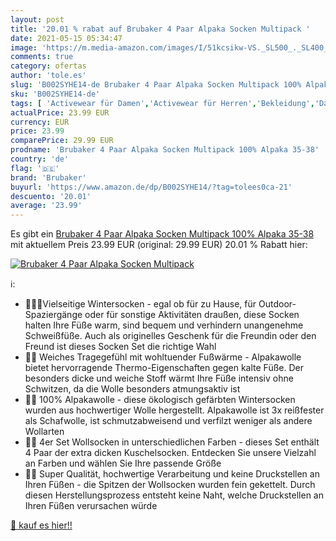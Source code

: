 ```yaml
---
layout: post
title: '20.01 % rabat auf Brubaker 4 Paar Alpaka Socken Multipack '
date: 2021-05-15 05:34:47
image: 'https://m.media-amazon.com/images/I/51kcsikw-VS._SL500_._SL400_.jpg'
comments: true
category: ofertas
author: 'tole.es'
slug: 'B002SYHE14-de Brubaker 4 Paar Alpaka Socken Multipack 100% Alpaka 35-38'
sku: 'B002SYHE14-de'
tags: [ 'Activewear für Damen','Activewear für Herren','Bekleidung','Damenbekleidung','Herrenbekleidung','Herrensocken','Herrensocken & -strümpfe','Neue Socken für Herren','brubaker', ]
actualPrice: 23.99 EUR
currency: EUR
price: 23.99
comparePrice: 29.99 EUR
prodname: 'Brubaker 4 Paar Alpaka Socken Multipack 100% Alpaka 35-38'
country: 'de'
flag: '🇩🇪'
brand: 'Brubaker'
buyurl: 'https://www.amazon.de/dp/B002SYHE14/?tag=tolees0ca-21'
descuento: '20.01'
average: '23.99'
---
```


Es gibt ein [Brubaker 4 Paar Alpaka Socken Multipack 100% Alpaka 35-38](https://www.amazon.de/dp/B002SYHE14/?tag=tolees0ca-21) mit aktuellem Preis 23.99 EUR (original: 29.99 EUR) 20.01 % Rabatt hier:

[![Brubaker 4 Paar Alpaka Socken Multipack ](https://m.media-amazon.com/images/I/51kcsikw-VS._SL500_._SL400_.jpg)](https://www.amazon.de/dp/B002SYHE14/?tag=tolees0ca-21)

ℹ️:

- 🎁🚶‍♀‍Vielseitige Wintersocken - egal ob für zu Hause, für Outdoor-Spaziergänge oder für sonstige Aktivitäten draußen, diese Socken halten Ihre Füße warm, sind bequem und verhindern unangenehme Schweißfüße. Auch als originelles Geschenk für die Freundin oder den Freund ist dieses Socken Set die richtige Wahl
- 🦙🧶 Weiches Tragegefühl mit wohltuender Fußwärme - Alpakawolle bietet hervorragende Thermo-Eigenschaften gegen kalte Füße. Der besonders dicke und weiche Stoff wärmt Ihre Füße intensiv ohne Schwitzen, da die Wolle besonders atmungsaktiv ist
- 🦙🧦 100% Alpakawolle - diese ökologisch gefärbten Wintersocken wurden aus hochwertiger Wolle hergestellt. Alpakawolle ist 3x reißfester als Schafwolle, ist schmutzabweisend und verfilzt weniger als andere Wollarten
- 🎨🧦 4er Set Wollsocken in unterschiedlichen Farben - dieses Set enthält 4 Paar der extra dicken Kuschelsocken. Entdecken Sie unsere Vielzahl an Farben und wählen Sie Ihre passende Größe
- 🦙🧶 Super Qualität, hochwertige Verarbeitung und keine Druckstellen an Ihren Füßen - die Spitzen der Wollsocken wurden fein gekettelt. Durch diesen Herstellungsprozess entsteht keine Naht, welche Druckstellen an Ihren Füßen verursachen würde

[🛒 kauf es hier!!](https://www.amazon.de/dp/B002SYHE14/?tag=tolees0ca-21)
